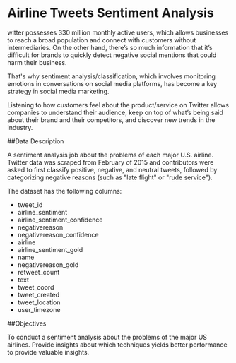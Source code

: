 # Airline Tweets Sentiment Analysis

witter possesses 330 million monthly active users, which allows businesses to reach a broad population and connect with customers without intermediaries. On the other hand, there’s so much information that it’s difficult for brands to quickly detect negative social mentions that could harm their business.

That's why sentiment analysis/classification, which involves monitoring emotions in conversations on social media platforms, has become a key strategy in social media marketing.

Listening to how customers feel about the product/service on Twitter allows companies to understand their audience, keep on top of what’s being said about their brand and their competitors, and discover new trends in the industry.

##Data Description

A sentiment analysis job about the problems of each major U.S. airline. Twitter data was scraped from February of 2015 and contributors were asked to first classify positive, negative, and neutral tweets, followed by categorizing negative reasons (such as "late flight" or "rude service").

The dataset has the following columns:

- tweet_id
- airline_sentiment
- airline_sentiment_confidence
- negativereason
- negativereason_confidence
- airline
- airline_sentiment_gold
- name
- negativereason_gold
- retweet_count
- text
- tweet_coord
- tweet_created
- tweet_location
- user_timezone


##Objectives

To conduct a sentiment analysis about the problems of the major US airlines. Provide insights about which techniques yields better performance to provide valuable insights.



